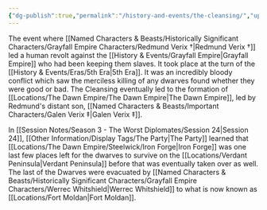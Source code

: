 ```yaml
---
{"dg-publish":true,"permalink":"/history-and-events/the-cleansing/","updated":"2025-08-11T11:53:31.581+01:00"}
---
```


The event where [[Named Characters & Beasts/Historically Significant  Characters/Grayfall Empire Characters/Redmund Verix †\|Redmund Verix †]] led a human revolt against the [[History & Events/Grayfall Empire\|Grayfall Empire]] who had been keeping them slaves. It took place at the turn of the [[History & Events/Eras/5th Era\|5th Era]]. It was an incredibly bloody conflict which saw the merciless killing of any dwarves found whether they were good or bad. The Cleansing eventually led to the formation of [[Locations/The Dawn Empire/The Dawn Empire\|The Dawn Empire]], led by Redmund's distant son, [[Named Characters & Beasts/Important Characters/Galen Verix ‡\|Galen Verix ‡]].

In [[Session Notes/Season 3 - The Worst Diplomates/Session 24\|Session 24]], [[Other Information/Display Tags/The Party\|The Party]] learned that [[Locations/The Dawn Empire/Steelwick/Iron Forge\|Iron Forge]] was one last few places left for the dwarves to survive on the [[Locations/Verdant Peninsula\|Verdant Peninsula]] before that was eventually taken over as well. The last of the Dwarves were evacuated by [[Named Characters & Beasts/Historically Significant  Characters/Grayfall Empire Characters/Werrec Whitshield\|Werrec Whitshield]] to what is now known as [[Locations/Fort Moldan\|Fort Moldan]].
